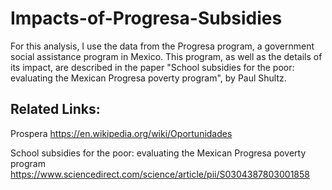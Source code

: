 # Impacts-of-Progresa-Subsidies
For this analysis, I use the data from the Progresa program, a government social assistance program in Mexico. This program, as well as the details of its impact, are described in the paper "School subsidies for the poor: evaluating the Mexican Progresa poverty program", by Paul Shultz.

## Related Links:
Prospera
https://en.wikipedia.org/wiki/Oportunidades

School subsidies for the poor: evaluating the Mexican Progresa poverty program
https://www.sciencedirect.com/science/article/pii/S0304387803001858
